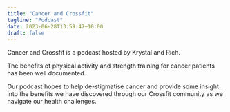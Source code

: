 ```yaml
---
title: "Cancer and Crossfit"
tagline: "Podcast"
date: 2023-06-28T13:59:47+10:00
draft: false
---
```


Cancer and Crossfit is a podcast hosted by Krystal and Rich.  

The benefits of physical activity and strength training for cancer patients
has been well documented.

Our podcast hopes to help de-stigmatise cancer and provide some insight into
the benefits we have discovered through our Crossfit community as we navigate
our health challenges.